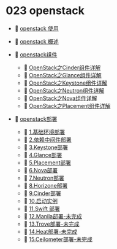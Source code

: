 # 023 openstack

* 📄 [openstack 使用](023%20openstack/openstack%20使用.md)
* 📄 [openstack 概述](023%20openstack/openstack%20概述.md)
* 📑 [openstack组件](023%20openstack/openstack组件.md)

  * 📄 [OpenStack之Cinder组件详解](023%20openstack/openstack组件/OpenStack之Cinder组件详解.md)
  * 📄 [OpenStack之Glance组件详解](023%20openstack/openstack组件/OpenStack之Glance组件详解.md)
  * 📄 [OpenStack之Keystone组件详解](023%20openstack/openstack组件/OpenStack之Keystone组件详解.md)
  * 📄 [OpenStack之Neutron组件详解](023%20openstack/openstack组件/OpenStack之Neutron组件详解.md)
  * 📄 [OpenStack之Nova组件详解](023%20openstack/openstack组件/OpenStack之Nova组件详解.md)
  * 📄 [OpenStack之Placement组件详解](023%20openstack/openstack组件/OpenStack之Placement组件详解.md)
* 📑 [openstack部署](023%20openstack/openstack部署.md)

  * 📄 [1.基础环境部署](023%20openstack/openstack部署/1.基础环境部署.md)
  * 📄 [2.依赖中间件部署](023%20openstack/openstack部署/2.依赖中间件部署.md)
  * 📄 [3.Keystone部署](023%20openstack/openstack部署/3.Keystone部署.md)
  * 📄 [4.Glance部署](023%20openstack/openstack部署/4.Glance部署.md)
  * 📄 [5.Placement部署](023%20openstack/openstack部署/5.Placement部署.md)
  * 📄 [6.Nova部署](023%20openstack/openstack部署/6.Nova部署.md)
  * 📄 [7.Neutron部署](023%20openstack/openstack部署/7.Neutron部署.md)
  * 📄 [8.Horizone部署](023%20openstack/openstack部署/8.Horizone部署.md)
  * 📄 [9.Cinder部署](023%20openstack/openstack部署/9.Cinder部署.md)
  * 📄 [10.启动实例](023%20openstack/openstack部署/10.启动实例.md)
  * 📄 [11.Swift 部署](023%20openstack/openstack部署/11.Swift%20部署.md)
  * 📄 [12.Manila部署-未完成](023%20openstack/openstack部署/12.Manila部署-未完成.md)
  * 📄 [13.Trove部署-未完成](023%20openstack/openstack部署/13.Trove部署-未完成.md)
  * 📄 [14.Heat部署-未完成](023%20openstack/openstack部署/14.Heat部署-未完成.md)
  * 📄 [15.Ceilometer部署-未完成](023%20openstack/openstack部署/15.Ceilometer部署-未完成.md)

‍
